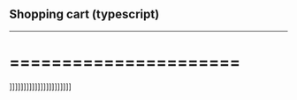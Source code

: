 ## Shopping cart (typescript)
------------------------------
======================
======================
]]]]]]]]]]]]]]]]]]]]]]
